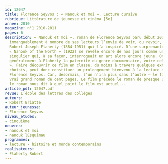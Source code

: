 ```yaml
---
id: 12047
title: Florence Seyvos : « Nanouk et moi ». Lecture cursive 
rubrique: Littérature de jeunesse et cinéma [5e]
annee: 2010
magazine: n°1 2010-2011
pages: 6
description: « Nanouk et moi », roman de Florence Seyvos paru début 2010, donnera
  immanquablement à nombre de ses lecteurs l’envie de voir, ou revoir, le film de
  Robert Joseph Flaherty (1884-1951) qui l’a inspiré. D’une surprenante modernité,
  « Nanook of the North » (1922) se révèle encore de nos jours comme un objet cinématographique
  singulier qui, à sa façon, interrogeait un art alors encore jeune. On attribue même
  généralement à Flaherty la paternité du genre documentaire, voire celle du « docufiction
  ». Faire découvrir ce film en classe, du moins à travers quelques extraits bien
  choisis, peut donc constituer un prolongement bienvenu à la lecture du livre de
  Florence Seyvos. Car, désormais, l’un n’ira plus sans l’autre – le film et le livre,
  vrai grand roman de cent pages. Le film précède le roman de presque un siècle, et
  le roman nous dit à quel point le film est actuel...
article_pdf: 12047.pdf
revue: L’école des lettres des collèges
auteurs:
- Robert Briatte
auteur_jeunesse:
- Florence Seyvos
niveau_etudes:
- cinquième
oeuvres:
- nanouk et moi
- nanouk lEsquimau
programmes:
- lecture - histoire et monde contemporains
realisateurs:
- Flaherty Robert
---
```

